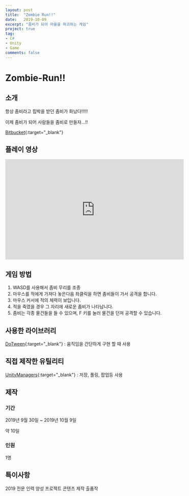 ```yaml
---
layout: post
title:  "Zombie Run!!"
date:   2019-10-09
excerpt: "좀비가 되어 마을을 파괴하는 게임"
project: true
tag:
- C#
- Unity
- Game
comments: false
---
```


# Zombie-Run!!

## 소개
항상 좀비라고 핍박을 받던 좀비가 화났다!!!!!

이제 좀비가 되어 사람들을 좀비로 만들자...!!

[Bitbucket](https://bitbucket.org/aszd0708/zombie-run){:target="_blank"}

## 플레이 영상

<iframe width="560" height="315" src="https://www.youtube.com/embed/1fG-GrtirJk" title="YouTube video player" frameborder="0" allow="accelerometer; autoplay; clipboard-write; encrypted-media; gyroscope; picture-in-picture" allowfullscreen></iframe>

## 게임 방법
1. WASD를 사용해서 좀비 무리를 조종
2. 마우스를 적에게 가져다 놓은다음 좌클릭을 하면 좀비들이 가서 공격을 합니다.
3. 마우스 커서에 적의 체력이 보입니다.
4. 적을 죽였을 경우 그 자리에 새로운 좀비가 나타납니다.
5. 좀비는 각종 물건들을 들 수 있으며, F 키를 눌러 물건을 던져 공격할 수 있습니다.

## 사용한 라이브러리
[DoTween](http://dotween.demigiant.com/){:target="_blank"} : 움직임을 간단하게 구현 할 때 사용

## 직접 제작한 유틸리티
[UnityManagers](https://github.com/aszd0708/UnityGameManagers){:target="_blank"} : 저장, 풀링, 팝업등 사용

## 제작
### 기간
2019년 9월 30일 ~ 2019년 10월 9일 

약 10일

### 인원
1명

## 특이사항
2019 전문 인력 양성 프로젝트 콘텐츠 제작 출품작